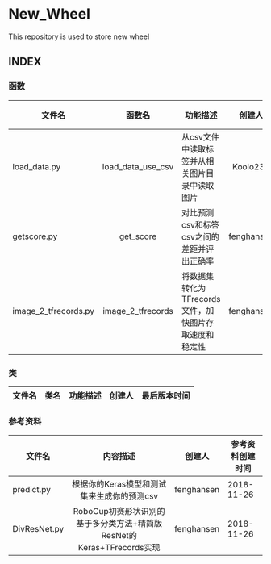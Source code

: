 # New_Wheel
This repository is used to store new wheel


## INDEX

### 函数
| 文件名 | 函数名 | 功能描述 | 创建人 | 最后版本时间 |
| ------ | :------: | ------ | :------: | ------ |
| load_data.py | load_data_use_csv | 从csv文件中读取标签并从相关图片目录中读取图片 | Koolo233 | 2018-11-26 |
| getscore.py | get_score | 对比预测csv和标答csv之间的差距并评出正确率 | fenghansen | 2018-11-26 |
| image_2_tfrecords.py | image_2_tfrecords | 将数据集转化为TFrecords文件，加快图片存取速度和稳定性 | fenghansen | 2018-11-26 |




### 类
| 文件名 | 类名 | 功能描述 | 创建人 | 最后版本时间 |
| ------ | :------: | ------ | ------ | ------ |


### 参考资料
| 文件名 | 内容描述 | 创建人 | 参考资料创建时间 |
| ------ | :------: | ------ | ------ |
| predict.py | 根据你的Keras模型和测试集来生成你的预测csv | fenghansen | 2018-11-26 |
| DivResNet.py | RoboCup初赛形状识别的基于多分类方法+精简版ResNet的Keras+TFrecords实现 | fenghansen | 2018-11-26 |

